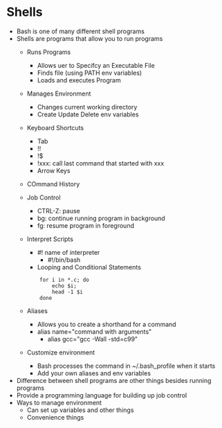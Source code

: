 # Shells

- Bash is one of many different shell programs
- Shells are programs that allow you to run programs
    - Runs Programs
        - Allows uer to Specifcy an Executable File
        - Finds file (using PATH env variables)
        - Loads and executes Program
    - Manages Environment
        - Changes current working directory
        - Create Update Delete env variables
    - Keyboard Shortcuts
        - Tab
        - !!
        - !$
        - !xxx: call last command that started with xxx
        - Arrow Keys
        
    - COmmand History
    - Job Control
        - CTRL-Z: pause
        - bg: continue running program in background
        - fg: resume program in foreground
    - Interpret Scripts
        - #! name of interpreter
            - #!/bin/bash
        - Looping and Conditional Statements
        ```
            for i in *.c; do
                echo $i;
                head -1 $i
            done
        ```
    - Aliases
        - Allows you to create a shorthand for a command
        - alias name="command with arguments"
            - alias gcc="gcc -Wall -std=c99"
    - Customize environment
        - Bash processes the command in ~/.bash_profile when it starts
        - Add your own aliases and env variables
- Difference between shell programs are other things besides running programs
- Provide a programming language for building up job control
- Ways to manage environment
    - Can set up variables and other things
    - Convenience things
